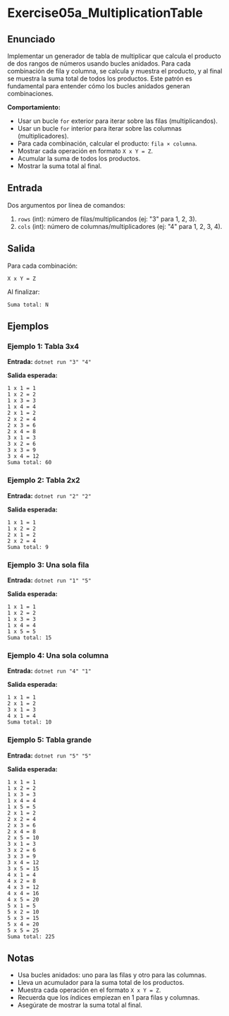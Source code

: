 # Exercise05a_MultiplicationTable

## Enunciado

Implementar un generador de tabla de multiplicar que calcula el producto de dos rangos de números usando bucles anidados. Para cada combinación de fila y columna, se calcula y muestra el producto, y al final se muestra la suma total de todos los productos. Este patrón es fundamental para entender cómo los bucles anidados generan combinaciones.

**Comportamiento:**
- Usar un bucle `for` exterior para iterar sobre las filas (multiplicandos).
- Usar un bucle `for` interior para iterar sobre las columnas (multiplicadores).
- Para cada combinación, calcular el producto: `fila × columna`.
- Mostrar cada operación en formato `X x Y = Z`.
- Acumular la suma de todos los productos.
- Mostrar la suma total al final.

## Entrada

Dos argumentos por línea de comandos:
1. `rows` (int): número de filas/multiplicandos (ej: "3" para 1, 2, 3).
2. `cols` (int): número de columnas/multiplicadores (ej: "4" para 1, 2, 3, 4).

## Salida

Para cada combinación:
```
X x Y = Z
```

Al finalizar:
```
Suma total: N
```

## Ejemplos

### Ejemplo 1: Tabla 3x4
**Entrada:** `dotnet run "3" "4"`

**Salida esperada:**
```
1 x 1 = 1
1 x 2 = 2
1 x 3 = 3
1 x 4 = 4
2 x 1 = 2
2 x 2 = 4
2 x 3 = 6
2 x 4 = 8
3 x 1 = 3
3 x 2 = 6
3 x 3 = 9
3 x 4 = 12
Suma total: 60
```

### Ejemplo 2: Tabla 2x2
**Entrada:** `dotnet run "2" "2"`

**Salida esperada:**
```
1 x 1 = 1
1 x 2 = 2
2 x 1 = 2
2 x 2 = 4
Suma total: 9
```

### Ejemplo 3: Una sola fila
**Entrada:** `dotnet run "1" "5"`

**Salida esperada:**
```
1 x 1 = 1
1 x 2 = 2
1 x 3 = 3
1 x 4 = 4
1 x 5 = 5
Suma total: 15
```

### Ejemplo 4: Una sola columna
**Entrada:** `dotnet run "4" "1"`

**Salida esperada:**
```
1 x 1 = 1
2 x 1 = 2
3 x 1 = 3
4 x 1 = 4
Suma total: 10
```

### Ejemplo 5: Tabla grande
**Entrada:** `dotnet run "5" "5"`

**Salida esperada:**
```
1 x 1 = 1
1 x 2 = 2
1 x 3 = 3
1 x 4 = 4
1 x 5 = 5
2 x 1 = 2
2 x 2 = 4
2 x 3 = 6
2 x 4 = 8
2 x 5 = 10
3 x 1 = 3
3 x 2 = 6
3 x 3 = 9
3 x 4 = 12
3 x 5 = 15
4 x 1 = 4
4 x 2 = 8
4 x 3 = 12
4 x 4 = 16
4 x 5 = 20
5 x 1 = 5
5 x 2 = 10
5 x 3 = 15
5 x 4 = 20
5 x 5 = 25
Suma total: 225
```

## Notas

- Usa bucles anidados: uno para las filas y otro para las columnas.
- Lleva un acumulador para la suma total de los productos.
- Muestra cada operación en el formato `X x Y = Z`.
- Recuerda que los índices empiezan en 1 para filas y columnas.
- Asegúrate de mostrar la suma total al final.
